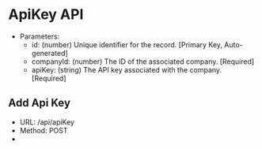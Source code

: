 # ApiKey API

* Parameters:
    - id: (number) Unique identifier for the record. [Primary Key, Auto-generated]
    - companyId: (number) The ID of the associated company. [Required]
    - apiKey: (string) The API key associated with the company. [Required]

## Add Api Key

* URL: /api/apiKey
* Method: POST
* 
